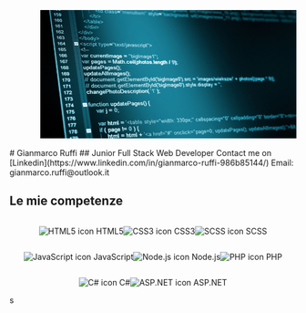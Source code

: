 <p align="right">
  <img src="https://github.com/GianmarcoRuffi/GianmarcoRuffi/raw/main/clean-coding-best-practices.jpg" alt="Clean coding best practices" width="450" height="225">
</p>

<p align="left">
  # Gianmarco Ruffi
## Junior Full Stack Web Developer
  Contact me on [Linkedin](https://www.linkedin.com/in/gianmarco-ruffi-986b85144/)  
  Email: gianmarco.ruffi@outlook.it  
</p>

## Le mie competenze

<div style="display: flex; flex-wrap: wrap; justify-content: center;">

  ![HTML5 icon](https://img.icons8.com/color/48/000000/html-5.png) HTML5
  
  ![CSS3 icon](https://img.icons8.com/color/48/000000/css3.png) CSS3
  
  ![SCSS icon](https://img.icons8.com/color/48/000000/sass.png) SCSS
  
  ![JavaScript icon](https://img.icons8.com/color/48/000000/javascript.png) JavaScript
  
  ![Node.js icon](https://img.icons8.com/color/48/000000/nodejs.png) Node.js
  
  ![PHP icon](https://img.icons8.com/officexs/48/000000/php-logo.png) PHP
  
  ![C# icon](https://img.icons8.com/color/48/000000/c-sharp-logo.png) C#
  
  ![ASP.NET icon](https://img.icons8.com/color/48/000000/asp.png) ASP.NET
  
</div>
s
